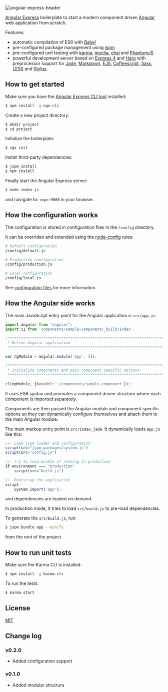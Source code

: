 ![angular-express-header](https://cloud.githubusercontent.com/assets/1859381/8266502/d94e93ce-1731-11e5-9b9d-9b9e58c5369f.png)

[Angular Express](https://github.com/angular-express/angular-express) boilerplate to start a modern component driven [Angular](https://angularjs.org/) web application from scratch.

Features:

- automatic compilation of ES6 with [Babel](https://babeljs.io/)
- pre-configured package management using [jspm](http://jspm.io/)
- pre-configured unit testing with [karma](http://karma-runner.github.io/), [mocha](http://mochajs.org/), [chai](http://chaijs.com/) and [PhantomJS](http://phantomjs.org/)
- powerful development server based on [Express 4](http://expressjs.com/) and [Harp](http://harpjs.com/) with preprocessor support for [Jade](http://jade-lang.com/), [Markdown](http://daringfireball.net/projects/markdown/), [EJS](http://www.embeddedjs.com/), [Coffeescript](http://coffeescript.org/), [Sass](http://sass-lang.com/), [LESS](http://lesscss.org/) and [Stylus](https://learnboost.github.io/stylus/).

## How to get started

Make sure you have the [Angular Express CLI tool](https://github.com/angular-express/ngx-cli) installed:

```bash
$ npm install -g ngx-cli
```

Create a new project directory:

```bash
$ mkdir project
$ cd project
```

Initialize the boilerplate:

```bash
$ ngx init
```

Install third-party dependencies:

```bash
$ jspm install
$ npm install
```

Finally start the Angular Express server:

```bash
$ node index.js
```

and navigate to: `<ip>:9000` in your browser.

## How the configuration works

The configuration is stored in configuration files in the `/config` directory.

It can be overriden and extended using the [node-config](https://github.com/lorenwest/node-config) rules:

```bash
# Default configuration
/config/default.js

# Production configuration
/config/production.js

# Local configuration
/config/local.js
```

See [configuration files](https://github.com/lorenwest/node-config/wiki/Configuration-Files) for more information.

## How the Angular side works

The main JavaScript entry point for the Angular application is `src/app.js`:

```javascript
import angular from "angular";
import c1 from 'components/sample-component/_build/index';

/**************************************************************************
 * Define Angular application
 *************************************************************************/

var ngModule = angular.module('app', []);

/**************************************************************************
 * Initialize components and pass component specific options
 *************************************************************************/

c1(ngModule, {baseUrl: '/components/sample-component'});
```

It uses ES6 syntax and promotes a component driven structure where each component is imported separately.

Components are then passed the Angular module and component specific options so they can dynamically configure themselves and attach them to the main Angular module.

The main markup entry point is `src/index.jade`. It dynamically loads `app.js` like this:

```javascript
//- Load jspm loader and configuration
script(src="jspm_packages/system.js")
script(src="config.js")

//- Try to load bundle if running in production
if environment === "production"
    script(src="build.js")

//- Bootstrap the application
script.
    System.import('app');
```

and dependencies are loaded on demand.

In production mode, it tries to load `src/build.js` to pre-load dependencies.

To generate the `src/build.js`, run:

```bash
$ jspm bundle app --minify
```

from the root of the project.



## How to run unit tests

Make sure the Karma CLI is installed:

```bash
$ npm install -g karma-cli
```

To run the tests:

```bash
$ karma start
```

## License

[MIT](LICENSE)

## Change log

### v0.2.0

- Added configuration support

### v0.1.0

- Added modular structure
